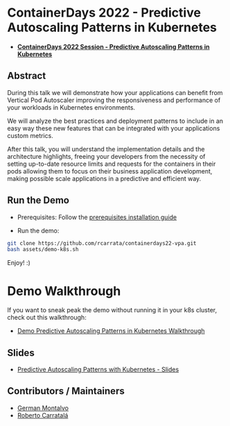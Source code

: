 # ContainerDays 2022 - Predictive Autoscaling Patterns in Kubernetes

* [**ContainerDays 2022 Session - Predictive Autoscaling Patterns in Kubernetes**](https://www.containerdays.io/agenda/conferenceday1/#predictive-autoscaling-patterns-in-kubernetes)

## Abstract

During this talk we will demonstrate how your applications can benefit from Vertical Pod Autoscaler improving the responsiveness and performance of your workloads in Kubernetes environments.

We will analyze the best practices and deployment patterns to include in an easy way these new features that can be integrated with your applications custom metrics.

After this talk, you will understand the implementation details and the architecture highlights, freeing your developers from the necessity of setting up-to-date resource limits and requests for the containers in their pods allowing them to focus on their business application development, making possible scale applications in a predictive and efficient way.

## Run the Demo

* Prerequisites: Follow the [prerequisites installation guide](docs/prereqs.md)

* Run the demo:

```sh
git clone https://github.com/rcarrata/containerdays22-vpa.git
bash assets/demo-k8s.sh
```

Enjoy! :)

# Demo Walkthrough

If you want to sneak peak the demo without running it in your k8s cluster, check out this walkthrough:

* [Demo Predictive Autoscaling Patterns in Kubernetes Walkthrough](docs/demo.md)

## Slides

* [Predictive Autoscaling Patterns with Kubernetes - Slides](https://es.slideshare.net/RobertoCarratalaSanc/container-days-predictive-autoscaling-patterns-with-kubernetespptxpdf)

## Contributors / Maintainers

* [German Montalvo](github.com/gmontalvoy)
* [Roberto Carratalá](github.com/rcarrata)
